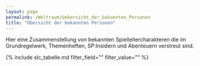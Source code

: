 ```yaml
---
layout: page
permalink: /Weltraum/Uebersicht_der_bekannten_Personen
title: "Übersicht der bekannten Personen"
---
```


Hier eine Zusammenstellung von bekannten Spielleitercharakteren die im Grundregelwerk, Themenheften, SP:Insidern und Abenteuern verstreut sind.

{% include slc_tabelle.md filter_field="" filter_value="" %}
